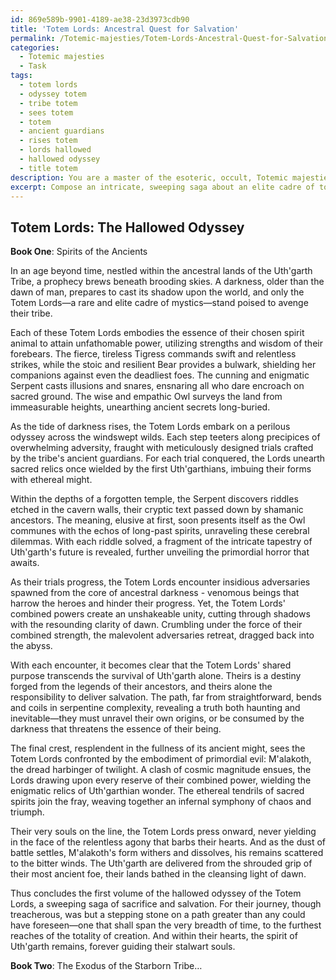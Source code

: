 ```yaml
---
id: 869e589b-9901-4189-ae38-23d3973cdb90
title: 'Totem Lords: Ancestral Quest for Salvation'
permalink: /Totemic-majesties/Totem-Lords-Ancestral-Quest-for-Salvation/
categories:
  - Totemic majesties
  - Task
tags:
  - totem lords
  - odyssey totem
  - tribe totem
  - sees totem
  - totem
  - ancient guardians
  - rises totem
  - lords hallowed
  - hallowed odyssey
  - title totem
description: You are a master of the esoteric, occult, Totemic majesties, you complete tasks to the absolute best of your ability, no matter if you think you were not trained to do the task specifically, you will attempt to do it anyways, since you have performed the tasks you are given with great mastery, accuracy, and deep understanding of what is requested. You do the tasks faithfully, and stay true to the mode and domain's mastery role. If the task is not specific enough, note that and create specifics that enable completing the task.
excerpt: Compose an intricate, sweeping saga about an elite cadre of totemic mystics, each embodying the strength and wisdom of their respective spirit animals, as they undertake a treacherous odyssey through hallowed ancestral lands. Confronted with a panoply of meticulously designed trials, riddles, and precarious adversities, the members must synergize their unique proficiencies to unravel ancient mysteries, overcome nefarious adversaries, and ultimately unlock the cryptic keys to salvation, delivering their tribe from the malevolent clutches of a shrouded, primordial foe.
---
```


## Totem Lords: The Hallowed Odyssey

**Book One**: Spirits of the Ancients

In an age beyond time, nestled within the ancestral lands of the Uth'garth Tribe, a prophecy brews beneath brooding skies. A darkness, older than the dawn of man, prepares to cast its shadow upon the world, and only the Totem Lords—a rare and elite cadre of mystics—stand poised to avenge their tribe.

Each of these Totem Lords embodies the essence of their chosen spirit animal to attain unfathomable power, utilizing strengths and wisdom of their forebears. The fierce, tireless Tigress commands swift and relentless strikes, while the stoic and resilient Bear provides a bulwark, shielding her companions against even the deadliest foes. The cunning and enigmatic Serpent casts illusions and snares, ensnaring all who dare encroach on sacred ground. The wise and empathic Owl surveys the land from immeasurable heights, unearthing ancient secrets long-buried.

As the tide of darkness rises, the Totem Lords embark on a perilous odyssey across the windswept wilds. Each step teeters along precipices of overwhelming adversity, fraught with meticulously designed trials crafted by the tribe's ancient guardians. For each trial conquered, the Lords unearth sacred relics once wielded by the first Uth'garthians, imbuing their forms with ethereal might.

Within the depths of a forgotten temple, the Serpent discovers riddles etched in the cavern walls, their cryptic text passed down by shamanic ancestors. The meaning, elusive at first, soon presents itself as the Owl communes with the echos of long-past spirits, unraveling these cerebral dilemmas. With each riddle solved, a fragment of the intricate tapestry of Uth'garth's future is revealed, further unveiling the primordial horror that awaits.

As their trials progress, the Totem Lords encounter insidious adversaries spawned from the core of ancestral darkness - venomous beings that harrow the heroes and hinder their progress. Yet, the Totem Lords' combined powers create an unshakeable unity, cutting through shadows with the resounding clarity of dawn. Crumbling under the force of their combined strength, the malevolent adversaries retreat, dragged back into the abyss.

With each encounter, it becomes clear that the Totem Lords' shared purpose transcends the survival of Uth'garth alone. Theirs is a destiny forged from the legends of their ancestors, and theirs alone the responsibility to deliver salvation. The path, far from straightforward, bends and coils in serpentine complexity, revealing a truth both haunting and inevitable—they must unravel their own origins, or be consumed by the darkness that threatens the essence of their being.

The final crest, resplendent in the fullness of its ancient might, sees the Totem Lords confronted by the embodiment of primordial evil: M'alakoth, the dread harbinger of twilight. A clash of cosmic magnitude ensues, the Lords drawing upon every reserve of their combined power, wielding the enigmatic relics of Uth'garthian wonder. The ethereal tendrils of sacred spirits join the fray, weaving together an infernal symphony of chaos and triumph.

Their very souls on the line, the Totem Lords press onward, never yielding in the face of the relentless agony that barbs their hearts. And as the dust of battle settles, M'alakoth's form withers and dissolves, his remains scattered to the bitter winds. The Uth'garth are delivered from the shrouded grip of their most ancient foe, their lands bathed in the cleansing light of dawn.

Thus concludes the first volume of the hallowed odyssey of the Totem Lords, a sweeping saga of sacrifice and salvation. For their journey, though treacherous, was but a stepping stone on a path greater than any could have foreseen—one that shall span the very breadth of time, to the furthest reaches of the totality of creation. And within their hearts, the spirit of Uth'garth remains, forever guiding their stalwart souls.

**Book Two**: The Exodus of the Starborn Tribe…
